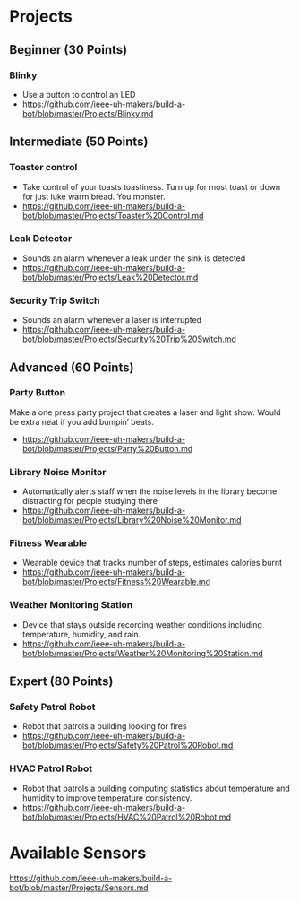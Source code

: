 # Projects

## Beginner (30 Points)

### Blinky
- Use a button to control an LED
- https://github.com/ieee-uh-makers/build-a-bot/blob/master/Projects/Blinky.md

## Intermediate (50 Points)

### Toaster control
- Take control of your toasts toastiness. Turn up for most toast or down for just luke warm bread. You monster.
- https://github.com/ieee-uh-makers/build-a-bot/blob/master/Projects/Toaster%20Control.md

### Leak Detector
- Sounds an alarm whenever a leak under the sink is detected
- https://github.com/ieee-uh-makers/build-a-bot/blob/master/Projects/Leak%20Detector.md

### Security Trip Switch
- Sounds an alarm whenever a laser is interrupted
- https://github.com/ieee-uh-makers/build-a-bot/blob/master/Projects/Security%20Trip%20Switch.md

## Advanced (60 Points)

### Party Button
Make a one press party project  that creates a laser and light show. Would be extra neat if you add bumpin’ beats.
- https://github.com/ieee-uh-makers/build-a-bot/blob/master/Projects/Party%20Button.md

### Library Noise Monitor
- Automatically alerts staff when the noise levels in the library become distracting for people studying there
- https://github.com/ieee-uh-makers/build-a-bot/blob/master/Projects/Library%20Noise%20Monitor.md

### Fitness Wearable
- Wearable device that tracks number of steps, estimates calories burnt
- https://github.com/ieee-uh-makers/build-a-bot/blob/master/Projects/Fitness%20Wearable.md

### Weather Monitoring Station
- Device that stays outside recording weather conditions including temperature, humidity, and rain.
- https://github.com/ieee-uh-makers/build-a-bot/blob/master/Projects/Weather%20Monitoring%20Station.md

## Expert (80 Points)
### Safety Patrol Robot
- Robot that patrols a building looking for fires
- https://github.com/ieee-uh-makers/build-a-bot/blob/master/Projects/Safety%20Patrol%20Robot.md

### HVAC Patrol Robot
- Robot that patrols a building computing statistics about temperature and humidity to improve temperature consistency.
- https://github.com/ieee-uh-makers/build-a-bot/blob/master/Projects/HVAC%20Patrol%20Robot.md

# Available Sensors
https://github.com/ieee-uh-makers/build-a-bot/blob/master/Projects/Sensors.md
